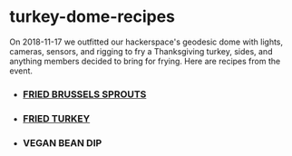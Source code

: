 # turkey-dome-recipes
On 2018-11-17 we outfitted our hackerspace's geodesic dome with lights, cameras, sensors, and rigging to fry a Thanksgiving turkey, sides, and anything members decided to bring for frying. Here are recipes from the event.

 * ### [FRIED BRUSSELS SPROUTS](recipes/fried-brussels-sprouts.md "fried brussels sprouts recipe")
 * ### [FRIED TURKEY](recipes/fried-turkey.md "fried turkey recipe")
 * ### VEGAN BEAN DIP

